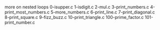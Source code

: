  more on nested loops
0-isupper.c 1-isdigit.c 2-mul.c 3-print_numbers.c 4-print_most_numbers.c 5-more_numbers.c 6-print_line.c 7-print_diagonal.c  8-print_square.c 9-fizz_buzz.c 10-print_triangle.c 100-prime_factor.c 101-print_number.c

